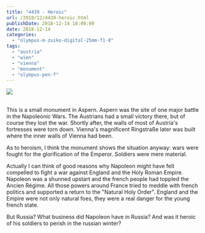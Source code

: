 ```yaml
---
title: "4439 - Heroic"
url: /2018/12/4439-heroic.html
publishDate: 2018-12-14 18:00:00
date: 2018-12-14
categories: 
  - "olympus-m-zuiko-digital-25mm-f1-8"
tags: 
  - "austria"
  - "wien"
  - "vienna"
  - "monument"
  - "olympus-pen-f"
---
```

<div class="container">
<div class="center"><a target="_blank" href="https://d25zfm9zpd7gm5.cloudfront.net/1200x1200/2017/20170925_163234_lr.jpg"><img class="webfeedsFeaturedVisual" src="https://d25zfm9zpd7gm5.cloudfront.net/0600x0600/2017/20170925_163234_lr.jpg" /></a></div>
</div>
<br />

This is a small monument in Aspern. Aspern was the site of one major
battle in the Napoleonic Wars. The Austrians had a small victory
there, but of course they lost the war. Shortly after, the walls of
most of Austria's fortresses were torn down. Vienna's magnificent
Ringstraße later was built where the inner walls of Vienna had been.

As to heroism, I think the monument shows the situation anyway: wars
were fought for the glorification of the Emperor. Soldiers were mere
material.

Actually I can think of good reasons why Napoleon might have felt
compelled to fight a war against England and the Holy Roman Empire.
Napoleon was a shunned upstart and the french people had toppled the
Ancien Régime. All those powers around France tried to meddle with
french politics and supported a return to the "Natural Holy Order".
England and the Empire were not only natural foes, they were a real
danger for the young french state.

But Russia? What business did Napoleon have in Russia? And was it
heroic of his soldiers to perish in the russian winter?
